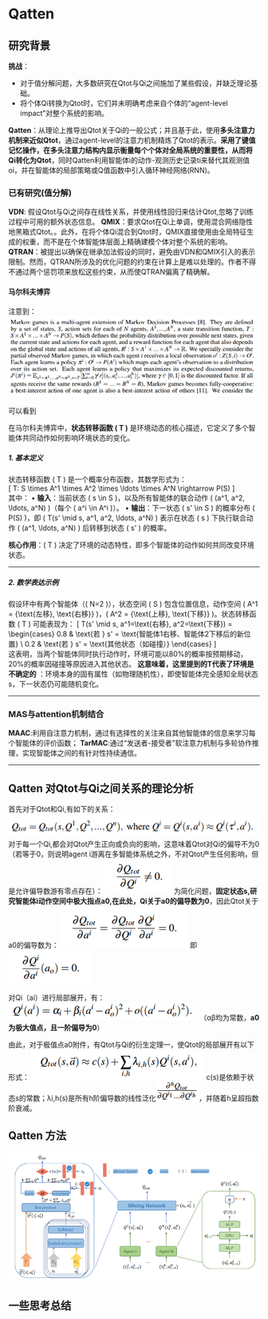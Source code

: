 # Qatten
## 研究背景
**挑战**：
- 对于值分解问题，大多数研究在Qtot与Qi之间施加了某些假设，并缺乏理论基础。
- 将个体Qi转换为Qtot时，它们并未明确考虑来自个体的“agent-level impact”对整个系统的影响。

**Qatten**：从理论上推导出Qtot关于Qi的一般公式；并且基于此，使用**多头注意力机制来近似Qtot**，通过agent-level的注意力机制精炼了Qtot的表示。**采用了键值记忆操作，在多头注意力结构内显示衡量每个个体对全局系统的重要性，从而将Qi转化为Qtot**，同时Qatten利用智能体i的动作-观测历史记录ti来替代其观测值oi，并在智能体的局部策略或Q值函数中引入循环神经网络(RNN)。

### 已有研究(值分解)
**VDN**: 假设Qtot与Qi之间存在线性关系，并使用线性回归来估计Qtot,忽略了训练过程中可用的额外状态信息。
**QMIX**：要求Qtot在Qi上单调，使用混合网络隐性地黑箱式Qtot。。此外，在将个体Qi混合到Qtot时，QMIX直接使用由全局特征生成的权重，而不是在个体智能体层面上精确建模个体对整个系统的影响。
**QTRAN**：被提出以确保在继承加法假设的同时，避免由VDN和QMIX引入的表示限制。然而，QTRAN所涉及的优化问题的约束在计算上是难以处理的。作者不得不通过两个惩罚项来放松这些约束，从而使QTRAN偏离了精确解。

#### 马尔科夫博弈
注意到：
![alt text](image.png)

可以看到

在马尔科夫博弈中，**状态转移函数 \( T \)** 是环境动态的核心描述，它定义了多个智能体共同动作如何影响环境状态的变化。

##### **1. 基本定义**
状态转移函数 \( T \) 是一个概率分布函数，其数学形式为：  
\[
T: S \times A^1 \times A^2 \times \ldots \times A^N \rightarrow P(S)
\]  
其中：
• **输入**：当前状态 \( s \in S \)，以及所有智能体的联合动作 \( (a^1, a^2, \ldots, a^N) \)（每个 \( a^i \in A^i \)）。
• **输出**：下一状态 \( s' \in S \) 的概率分布 \( P(S) \)，即 \( T(s' \mid s, a^1, a^2, \ldots, a^N) \) 表示在状态 \( s \) 下执行联合动作 \( (a^1, \ldots, a^N) \) 后转移到状态 \( s' \) 的概率。

**核心作用**：\( T \) 决定了环境的动态特性，即多个智能体的动作如何共同改变环境状态。

---
##### **2. 数学表达示例**
假设环中有两个智能体（\( N=2 \)），状态空间 \( S \) 包含位置信息，动作空间 \( A^1 = \{\text{左移}, \text{右移}\} \)，\( A^2 = \{\text{上移}, \text{下移}\} \)。状态转移函数 \( T \) 可能表现为：
\[
T(s' \mid s, a^1=\text{右移}, a^2=\text{下移}) = 
\begin{cases} 
0.8 & \text{若 } s' = \text{智能体1右移、智能体2下移后的新位置} \\
0.2 & \text{若 } s' = \text{其他状态（如碰撞）}
\end{cases}
\]  
这表明，当两个智能体同时执行动作时，环境可能以80%的概率按预期移动，20%的概率因碰撞等原因进入其他状态。
**这意味着，这里提到的T代表了环境是不确定的** ：环境本身的固有属性（如物理随机性），即使智能体完全感知全局状态 s，下一状态仍可能随机变化。

---

### MAS与attention机制结合
**MAAC**:利用自注意力机制，通过有选择性的关注来自其他智能体的信息来学习每个智能体的评价函数；
**TarMAC**:通过“发送者-接受者”软注意力机制与多轮协作推理，实现智能体之间的有针对性持续通信。

---

## Qatten 对Qtot与Qi之间关系的理论分析
首先对于Qtot和Qi,有如下的关系：
![alt text](image-1.png)
对于每一个Qi,都会对Qtot产生正向或负向的影响，这意味着Qtot对Qi的偏导不为0（若等于0，则说明agent i游离在多智能体系统之外，不对Qtot产生任何影响，但是允许偏导数游有零点存在）：
![alt text](image-2.png)
为简化问题，**固定状态s,研究智能体i动作空间中极大指点a0,在此处，Qi关于a0的偏导数为0**，因此Qtot关于a0的偏导数为：
![alt text](image-3.png) 即![alt text](image-4.png)

对Qi（ai）进行局部展开，有：
![alt text](image-5.png) （αβ均为常数，**a0为极大值点，且一阶偏导为0**）

由此，对于极值点a0附件，有Qtot与Qi的衍生定理一，使Qtot的局部展开有以下形式：
![alt text](image-6.png)
c(s)是依赖于状态s的常数；λi,h(s)是所有h阶偏导数的线性泛化![alt text](image-7.png)，并随着h呈超指数阶衰减。

## Qatten 方法
![alt text](image-8.png)

## 一些思考总结